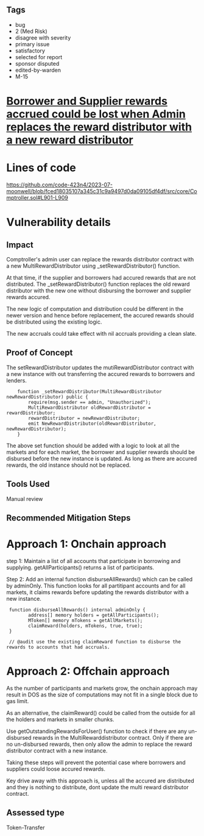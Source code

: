 ## Tags

- bug
- 2 (Med Risk)
- disagree with severity
- primary issue
- satisfactory
- selected for report
- sponsor disputed
- edited-by-warden
- M-15

# [Borrower and Supplier rewards  accrued could be lost when Admin replaces the reward distributor with a new reward distributor](https://github.com/code-423n4/2023-07-moonwell-findings/issues/58) 

# Lines of code

https://github.com/code-423n4/2023-07-moonwell/blob/fced18035107a345c31c9a9497d0da09105df4df/src/core/Comptroller.sol#L901-L909


# Vulnerability details

## Impact
Comptroller's admin user can replace the rewards distributor contract with a new MultiRewardDistributor 
using _setRewardDistributor() function.

At that time, if the supplier and borrowers had accured rewards that are not distributed. The _setRewardDistributor() function replaces the old reward distributor with the new one without disbursing the borrower and supplier rewards accured.

The new logic of computation and distribution could be different in the newer version and hence before replacement, the accured rewards should be distributed using the existing logic.

The new accruals could take effect with nil accruals providing a clean slate.

## Proof of Concept
The setRewardDistributor updates the mutiRewardDistributor contract with a new instance with out
transferring the accured rewards to borrowers and lenders.

```
    function _setRewardDistributor(MultiRewardDistributor newRewardDistributor) public {
        require(msg.sender == admin, "Unauthorized");
        MultiRewardDistributor oldRewardDistributor = rewardDistributor;
        rewardDistributor = newRewardDistributor;
        emit NewRewardDistributor(oldRewardDistributor, newRewardDistributor);
    }
```

The above set function should be added with a logic to look at all the markets and for each market,
the borrower and supplier rewards should be disbursed before the new instance is updated.
As long as there are accured rewards, the old instance should not be replaced.


## Tools Used
Manual review

## Recommended Mitigation Steps



Approach 1: Onchain approach
==========

step 1: Maintain a list of all accounts that participate in borrowing and supplying.
getAllParticipants() returns a list of participants.

Step 2: Add an internal function disburseAllRewards() which can be called by adminOnly.
This function looks for all partitipant accounts and for all markets, it claims rewards before updating the rewards distributor with a new instance.

```
 function disburseAllRewards() internal adminOnly {
        address[] memory holders = getAllParticipants();
        MToken[] memory mTokens = getAllMarkets();
        claimReward(holders, mTokens, true, true);
 }

 // @audit use the existing claimReward function to disburse the rewards to accounts that had accruals.

```

Approach 2: Offchain approach
==========
As the number of participants and markets grow, the onchain approach may result in DOS as the size of computations may not fit in a single block due to gas limit.

As an alternative, the claimReward() could be called from the outside for all the holders and markets
in smaller chunks.


Use getOutstandingRewardsForUser() function to check if there are any un-disbursed rewards in the MultiRewarddistributor contract. Only if there are no un-disbursed rewards, then only allow the admin to replace the reward distributor contract with a new instance.

Taking these steps will prevent the potential case where borrowers and suppliers could loose accured rewards.

Key drive away with this approach is, unless all the accured are distributed and they is nothing to distribute, dont update the multi reward distributor contract.

















## Assessed type

Token-Transfer